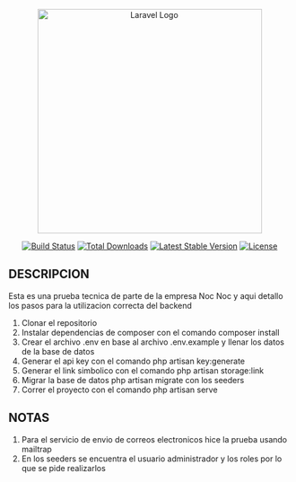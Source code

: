 <p align="center"><a href="https://laravel.com" target="_blank"><img src="https://raw.githubusercontent.com/laravel/art/master/logo-lockup/5%20SVG/2%20CMYK/1%20Full%20Color/laravel-logolockup-cmyk-red.svg" width="400" alt="Laravel Logo"></a></p>

<p align="center">
<a href="https://github.com/laravel/framework/actions"><img src="https://github.com/laravel/framework/workflows/tests/badge.svg" alt="Build Status"></a>
<a href="https://packagist.org/packages/laravel/framework"><img src="https://img.shields.io/packagist/dt/laravel/framework" alt="Total Downloads"></a>
<a href="https://packagist.org/packages/laravel/framework"><img src="https://img.shields.io/packagist/v/laravel/framework" alt="Latest Stable Version"></a>
<a href="https://packagist.org/packages/laravel/framework"><img src="https://img.shields.io/packagist/l/laravel/framework" alt="License"></a>
</p>

## DESCRIPCION

Esta es una prueba tecnica de parte de la empresa Noc Noc y aqui detallo los pasos para la utilizacion correcta del backend

1. Clonar el repositorio
2. Instalar dependencias de composer con el comando composer install
3. Crear el archivo .env en base al archivo .env.example y llenar los datos de la base de datos
4. Generar el api key con el comando php artisan key:generate
5. Generar el link simbolico con el comando php artisan storage:link
6. Migrar la base de datos php artisan migrate con los seeders
7. Correr el proyecto con el comando php artisan serve

## NOTAS

1. Para el servicio de envio de correos electronicos hice la prueba usando mailtrap
2. En los seeders se encuentra el usuario administrador y los roles por lo que se pide realizarlos
